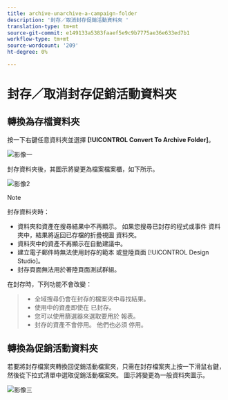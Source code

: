 ```yaml
---
title: archive-unarchive-a-campaign-folder
description: '封存／取消封存促銷活動資料夾 '
translation-type: tm+mt
source-git-commit: e149133a5383faaef5e9c9b7775ae36e633ed7b1
workflow-type: tm+mt
source-wordcount: '209'
ht-degree: 0%

---
```



# 封存／取消封存促銷活動資料夾

## 轉換為存檔資料夾

按一下右鍵任意資料夾並選擇 **[!UICONTROL Convert To Archive Folder]**。

![影像一](/help/sky/assets/campaign-folders/archive-unarchive-a-campaign-folder/archive-unarchive-a-campaign-folder-1.png)

封存資料夾後，其圖示將變更為檔案檔案櫃，如下所示。

![影像2](/help/sky/assets/campaign-folders/archive-unarchive-a-campaign-folder/archive-unarchive-a-campaign-folder-2.png)

>[!NOTE]
>
>封存資料夾時：
>
>* 資料夾和資產在搜尋結果中不再顯示。
   >如果您搜尋已封存的程式或事件
   >資料夾中，結果將返回已存檔的折疊視圖
   >資料夾。
>* 資料夾中的資產不再顯示在自動建議中。
>* 建立電子郵件時無法使用封存的範本
   >或登陸頁面 [!UICONTROL Design Studio]。
>* 封存頁面無法用於著陸頁面測試群組。

>
>
在封存時，下列功能不會改變：
>
>* 全域搜尋仍會在封存的檔案夾中尋找結果。
>* 使用中的資產即使在
   >已封存。
>* 您可以使用篩選器來選取要用於
   >報表。
>* 封存的資產不會停用。 他們也必須
   >停用。

>



## 轉換為促銷活動資料夾

若要將封存檔案夾轉換回促銷活動檔案夾，只需在封存檔案夾上按一下滑鼠右鍵，然後從下拉式清單中選取促銷活動檔案夾。 圖示將變更為一般資料夾圖示。

![影像三](/help/sky/assets/campaign-folders/archive-unarchive-a-campaign-folder/archive-unarchive-a-campaign-folder-3.png)
